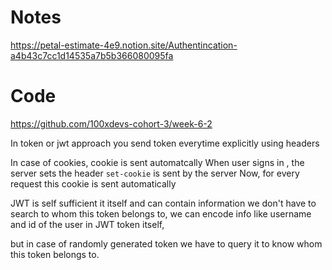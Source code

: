 # Notes

https://petal-estimate-4e9.notion.site/Authentincation-a4b43c7cc1d14535a7b5b366080095fa

# Code 
https://github.com/100xdevs-cohort-3/week-6-2


In token or jwt approach you send token everytime explicitly using headers


In case of cookies, cookie is sent automatcally
When user signs in , the server sets the header `set-cookie` is sent by the server
Now, for every request this cookie is sent automatically


JWT is self sufficient it itself and can contain information
we don't have to search to whom this token belongs to, we can encode info like username and id of the user in JWT token itself,

but in case of randomly generated token we have to query it to know whom this token belongs to.


